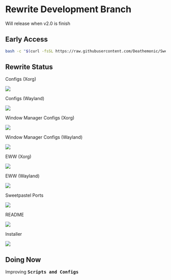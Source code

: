 # Rewrite Development Branch
Will release when v2.0 is finish

## Early Access
```sh
bash -c "$(curl -fsSL https://raw.githubusercontent.com/Deathemonic/SweetDots/xorg/install)"
```

## Rewrite Status

Configs (Xorg)

![](https://us-central1-progress-markdown.cloudfunctions.net/progress/95)

Configs (Wayland)

![](https://us-central1-progress-markdown.cloudfunctions.net/progress/55)

Window Manager Configs (Xorg)

![](https://us-central1-progress-markdown.cloudfunctions.net/progress/80)

Window Manager Configs (Wayland)

![](https://us-central1-progress-markdown.cloudfunctions.net/progress/37)

EWW (Xorg)

![](https://us-central1-progress-markdown.cloudfunctions.net/progress/92)

EWW (Wayland)

![](https://us-central1-progress-markdown.cloudfunctions.net/progress/50)

Sweetpastel Ports

![](https://us-central1-progress-markdown.cloudfunctions.net/progress/69)

README

![](https://us-central1-progress-markdown.cloudfunctions.net/progress/10)

Installer

![](https://us-central1-progress-markdown.cloudfunctions.net/progress/85)

## Doing Now

Improving **<kbd>Scripts and Configs</kbd>**
